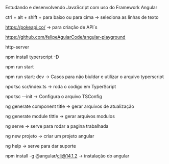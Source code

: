 Estudando e desenvolvendo JavaScript com uso do Framework Angular


ctrl + alt + shift + para baixo ou para cima -> seleciona as linhas de texto

https://pokeapi.co/ -> para criação de API´s

https://github.com/felipeAguiarCode/angular-playground

http-server

npm install typerscript -D

npm run start

npm run start: dev -> Casos para não biuldar e utilizar o arquivo typerscript

npx tsc scr/index.ts -> roda o codigo em TyperScript 

npx tsc --init -> Configura o arquivo TSConfig 

ng generate component title -> gerar arquivos de atualização

ng generate module tittle -> gerar arquivos modulos

ng serve -> serve para rodar a pagina trabalhada

ng new projeto -> criar um projeto angular

ng help -> serve para dar suporte

npm install -g @angular/cli@14.1.2 -> instalação do angular

